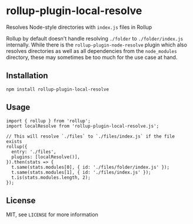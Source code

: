 # rollup-plugin-local-resolve
Resolves Node-style directories with `index.js` files in Rollup

Rollup by default doesn't handle resolving `./folder` to `./folder/index.js` internally. While there is the `rollup-plugin-node-resolve` plugin which also resolves directories as well as all dependencies from the `node_modules` directory, these may sometimes be too much for the use case at hand.

## Installation
```
npm install rollup-plugin-local-resolve
```

## Usage
```
import { rollup } from 'rollup';
import localResolve from 'rollup-plugin-local-resolve.js';

// This will resolve `./files` to `./files/index.js` if the file exists
rollup({
  entry: './files',
  plugins: [localResolve()],
}).then(stats => {
  t.same(stats.modules[0], { id: './files/folder/index.js' });
  t.same(stats.modules[1], { id: './files/index.js' });
  t.is(stats.modules.length, 2);
});
```

## License
MIT, see `LICENSE` for more information
